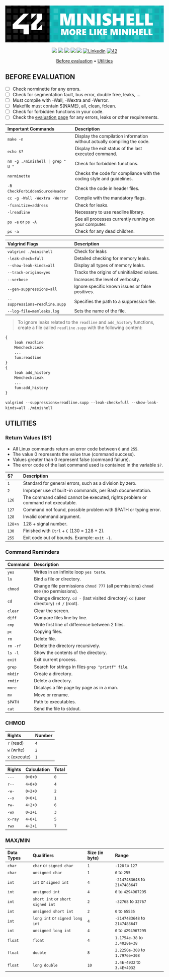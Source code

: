 <p align="center">
  <img src="https://github.com/jotavare/jotavare/blob/main/42/banner/new/42_minishell_banner_new.png">
</p>

<p align="center">
	<img src="https://img.shields.io/badge/status-finished-success?color=%2312bab9&style=flat-square"/>
	<img src="https://img.shields.io/badge/evaluated-18%20%2F%2012%20%2F%202022-success?color=%2312bab9&style=flat-square"/>
	<img src="https://img.shields.io/badge/score-100%20%2F%20100-success?color=%2312bab9&style=flat-square"/>
	<img src="https://img.shields.io/github/languages/top/jotavare/minishell?color=%2312bab9&style=flat-square"/>
	<img src="https://img.shields.io/github/last-commit/jotavare/minishell?color=%2312bab9&style=flat-square"/>
	<a href='https://www.linkedin.com/in/joaoptoliveira' target="_blank"><img alt='Linkedin' src='https://img.shields.io/badge/LinkedIn-100000?style=flat-square&logo=Linkedin&logoColor=white&labelColor=0A66C2&color=0A66C2'/></a>
	<a href='https://profile.intra.42.fr/users/jotavare' target="_blank"><img alt='42' src='https://img.shields.io/badge/Porto-100000?style=flat-square&logo=42&logoColor=white&labelColor=000000&color=000000'/></a>
</p>

<p align="center">
	<a href="#before-evaluation">Before evaluation</a> •
	<a href="#utilities">Utilities</a>
</p>

## BEFORE EVALUATION
- [ ] Check norminette for any errors.
- [ ] Check for segmentation fault, bus error, double free, leaks, ...
- [ ] Must compile with -Wall, -Wextra and -Werror.
- [ ] Makefile must contain $(NAME), all, clean, fclean.
- [ ] Check for forbidden functions in your code.
- [ ] Check the [evaluation page](https://github.com/jotavare/jotavare/blob/main/42/project_evaluations/minishell_evaluation_page.pdf) for any errors, leaks or other requirements.

| Important Commands                | Description                                                              |
| :-------------------------------- | :----------------------------------------------------------------------- |
| `make -n`                         | Display the compilation information without actually compiling the code. |
| `echo $?`                         | Display the exit status of the last executed command.                    |
| `nm -g ./minishell \| grep " U "` | Check for forbidden functions.                                           |
| `norminette`                      | Checks the code for compliance with the coding style and guidelines.     |
| `-R CheckForbiddenSourceHeader`   | Check the code in header files.                                          |
| `cc -g -Wall -Wextra -Werror`     | Compile with the mandatory flags.                                        |
| `-fsanitize=address`              | Check for leaks.                                                         |
| `-lreadline`                      | Necessary to use readline library.                                       |
| `ps -e` or `ps -A`                | See all processes currently running on your computer.                    |
| `ps -a`                           | Check for any dead children.                                             |

| Valgrind Flags                 | Description                                      |
| :----------------------------- | :----------------------------------------------- |
| `valgrind ./minishell`         | Check for leaks                                  |
| `-leak-check=full`             | Detailed checking for memory leaks.              |
| `--show-leak-kinds=all`        | Display all types of memory leaks.               |
| `--track-origins=yes`          | Tracks the origins of uninitialized values.      |
| `--verbose`                    | Increases the level of verbosity.                |
| `--gen-suppressions=all`       | Ignore specific known issues or false positives. |
| `--suppressions=readline.supp` | Specifies the path to a suppression file.        |
| `--log-file=memleaks.log`      | Sets the name of the file.                       |

> To ignore leaks related to the `readline` and `add_history` functions, create a file called `readline.supp` with the following content:
```
{
    leak readline
    Memcheck:Leak
    ...
    fun:readline
}
{
    leak add_history
    Memcheck:Leak
    ...
    fun:add_history
}
```

`valgrind --suppressions=readline.supp --leak-check=full --show-leak-kinds=all ./minishell`

## UTILITIES
### Return Values ($?)

* All Linux commands return an error code between `0` and `255`.
* The value 0 represents the value true (command success).
* Values greater than 0 represent false (command failure).
* The error code of the last command used is contained in the variable `$?`.

| $?      | Description                                                                      |
| :------ | :------------------------------------------------------------------------------- |
| `1`     | Standard for general errors, such as a division by zero.                         |
| `2`     | Improper use of built-in commands, per Bash documentation.                       |
| `126`   | The command called cannot be executed, rights problem or command not executable. |
| `127`   | Command not found, possible problem with $PATH or typing error.                  |
| `128`   | Invalid command argument.                                                        |
| `128+n` | 128 + signal number.                                                             |
| `130`   | Finished with `Ctrl` + `C` (130 = 128 + 2).                                      |
| `255`   | Exit code out of bounds. Example: `exit -1`.                                     |

### Command Reminders
| Command   | Description                                                                                 |
| :-------- | :------------------------------------------------------------------------------------------ |
| `yes`		| Writes in an infinite loop `yes teste`.                                                     |
| `ln`		| Bind a file or directory.                                                                   |
| `chmod`	| Change file permissions `chmod 777` (all permissions) `chmod 000` (no permissions).         |
| `cd`		| Change directory. `cd -` (last visited directory) `cd` (user directory) `cd /` (root).      |
| `clear`	| Clear the screen.                                                                           |	
| `diff`	| Compare files line by line.                                                                 |
| `cmp`		| Write first line of difference between 2 files.                                             |
| `pc`		| Copying files.                                                                              |
| `rm`		| Delete file.                                                                                |
| `rm -rf`	| Delete the directory recursively.                                                           |
| `ls -l`	| Show the contents of the directory.                                                         |
| `exit`	| Exit current process.                                                                       |
| `grep`	| Search for strings in files `grep "printf" file`.                                           |
| `mkdir`	| Create a directory.                                                                         |
| `rmdir`	| Delete a directory.                                                                         |
| `more`	| Displays a file page by page as in a man.                                                   |
| `mv`		| Move or rename.                                                                             |
| `$PATH`	| Path to executables.                                                                        |
| `cat`		| Send the file to stdout.                                                                    |

### CHMOD
| Rights        | Number |
| :------------ | :----- |
| `r` (read)	| `4`    |
| `w` (write)	| `2`    |
| `x` (execute)	| `1`    |
	
| Rights  | Calculation | Total |
| :------ | :---------- | :---- |
| `---`   | `0+0+0`     | `0`   |
| `r--`   | `4+0+0`     | `4`   |
| `-w-`   | `0+2+0`     | `2`   |
| `--x`   | `0+0+1`     | `1`   |
| `rw-`   | `4+2+0`     | `6`   |
| `-wx`   | `0+2+1`     | `3`   |
| `x-ray` | `4+0+1`     | `5`   |
| `rwx`   | `4+2+1`     | `7`   |

### MAX/MIN
| Data Types | Qualifiers                        | Size (in byte) | Range                          |
| :--------- | :-------------------------------- | :------------- | :----------------------------- |
| `char`	 | `char` or `signed char`			 | `1`            | `-128` to `127`                |
| `char`	 | `unsigned char`					 | `1`            | `0` to `255`                   |
| `int`		 | `int` or `signed int`			 | `4`            | `-2147483648` to `2147483647`  |
| `int`		 | `unsigned int`					 | `4`            | `0` to `4294967295`            |
| `int`		 | `short int` or `short signed int` | `2`            | `-32768` to `32767`            |
| `int`		 | `unsigned short int`				 | `2`            | `0` to `65535`                 |
| `int`		 | `long int` or `signed long int`	 | `4`            | `-2147483648` to `2147483647`  |
| `int`		 | `unsigned long int`				 | `4`            | `0` to `4294967295`            |
| `float`	 | `float`							 | `4`            | `1.1754e-38` to `3.4028e+38`   |
| `float`	 | `double`							 | `8`            | `2.2250e-308` to `1.7976e+308` |
| `float`	 | `long double`					 | `10`           | `3.4E-4932` to `3.4E+4932`     |
